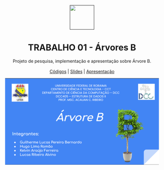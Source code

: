 <br />
<p align="center">
  <a href="">
    <img src="https://user-images.githubusercontent.com/49700354/114078715-a61b2f00-987f-11eb-8eef-6fd7cfc17d33.png" alt="" width="80" height="80">
  </a>

  <h1 align="center">TRABALHO 01 - Árvores B</h1>
   
  <p align="center">
    Projeto de pesquisa, implementação e apresentação sobre Árvore B.
    <br />
    <br />
    <a href="https://github.com/DilliKel/Arvore-B-Estrutura-de-Dados-II/tree/main/Codes%20B%20-%20Tree">Códigos</a>
    |
    <a href="https://github.com/DilliKel/Arvore-B-Estrutura-de-Dados-II/blob/main/Apresenta%C3%A7%C3%A3o/Apresenta%C3%A7%C3%A3o%20B%20-%20Tree.pdf">Slides</a>
    |
    <a href="https://youtu.be/o_s4qUEaU3Q">Apresentação</a>
  </p>
  <p align="center">
    <a href="">
      <img src="https://github.com/DilliKel/Arvore-B-Estrutura-de-Dados-II/blob/main/Apresenta%C3%A7%C3%A3o/%C3%81rvore%20B.png" alt="Apresentação B - Tree">
    </a>
  </p>
</p>
